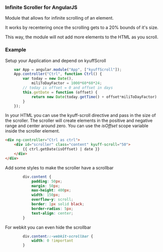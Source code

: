### Infinite Scroller for AngularJS

Module that allows for infinite scrolling of an element.

It works by recentering once the scrolling gets to a 20% bounds of it's size.

This way, the module will not add more elements to the HTML as you scroll.

### Example

Setup your Application and depend on kyuffScroll
```javascript
    var App = angular.module("App", ["kyuffScroll"]);
    App.controller("Ctrl", function Ctrl() {
        var today = new Date(),
            miliToDayFactor = 1000*60*60*24;
        // today is offset = 0 and offset in days
        this.getDate = function (offset) {
            return new Date(today.getTime() + offset*miliToDayFactor)
        }
    });
```
In your HTML you can use the kyuff-scroll directive and pass in the size of the scroller.
The scroller will create elements in the positive and negative range and center around zero.
You can use the *isOffset* scope variable inside the scroller element.
```html
<div ng-controller="Ctrl as ctrl">
    <div id="scroller" class="content" kyuff-scroll="50">
        {{ ctrl.getDate(isOffset) | date }}
    </div>
</div>
```

Add some styles to make the scroller have a scrollbar
```css
        div.content {
            padding: 50px;
            margin: 50px;
            max-height: 400px;
            width: 150px;
            overflow-y: scroll;
            border: 1px solid black;
            border-radius: 5px;
            text-align: center;
        }
```
For webkit you can even hide the scrollbar
```css
        div.content::-webkit-scrollbar {
            width: 0 !important
        }
```
